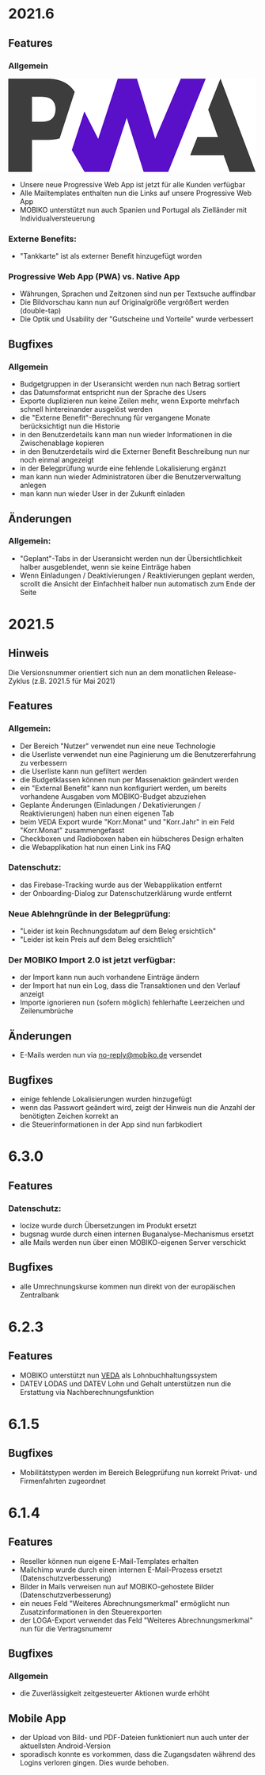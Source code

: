 # 2021.6
## Features
### Allgemein
![PWA Logo](./img/pwa.png)

- Unsere neue Progressive Web App ist jetzt für alle Kunden verfügbar
- Alle Mailtemplates enthalten nun die Links auf unsere Progressive Web App
- MOBIKO unterstützt nun auch Spanien und Portugal als Zielländer mit Individualversteuerung

### Externe Benefits:
- "Tankkarte" ist als externer Benefit hinzugefügt worden

### Progressive Web App (PWA) vs. Native App
- Währungen, Sprachen und Zeitzonen sind nun per Textsuche auffindbar
- Die Bildvorschau kann nun auf Originalgröße vergrößert werden (double-tap)
- Die Optik und Usability der "Gutscheine und Vorteile" wurde verbessert

## Bugfixes
### Allgemein
- Budgetgruppen in der Useransicht werden nun nach Betrag sortiert
- das Datumsformat entspricht nun der Sprache des Users
- Exporte duplizieren nun keine Zeilen mehr, wenn Exporte mehrfach schnell hintereinander ausgelöst werden
- die "Externe Benefit"-Berechnung für vergangene Monate berücksichtigt nun die Historie
- in den Benutzerdetails kann man nun wieder Informationen in die Zwischenablage kopieren
- in den Benutzerdetails wird die Externer Benefit Beschreibung nun nur noch einmal angezeigt
- in der Belegprüfung wurde eine fehlende Lokalisierung ergänzt
- man kann nun wieder Administratoren über die Benutzerverwaltung anlegen
- man kann nun wieder User in der Zukunft einladen


## Änderungen
### Allgemein:
- "Geplant"-Tabs in der Useransicht werden nun der Übersichtlichkeit halber ausgeblendet, wenn sie keine Einträge haben
- Wenn Einladungen / Deaktivierungen / Reaktivierungen geplant werden, scrollt die Ansicht der Einfachheit halber nun automatisch zum Ende der Seite

# 2021.5
## Hinweis
Die Versionsnummer orientiert sich nun an dem monatlichen Release-Zyklus (z.B. 2021.5 für Mai 2021)

## Features
### Allgemein:
- Der Bereich "Nutzer" verwendet nun eine neue Technologie
- die Userliste verwendet nun eine Paginierung um die Benutzererfahrung zu verbessern
- die Userliste kann nun gefiltert werden
- die Budgetklassen können nun per Massenaktion geändert werden
- ein "External Benefit" kann nun konfiguriert werden, um bereits vorhandene Ausgaben vom MOBIKO-Budget abzuziehen
- Geplante Änderungen (Einladungen / Dekativierungen / Reaktivierungen) haben nun einen eigenen Tab
- beim VEDA Export wurde "Korr.Monat" und "Korr.Jahr" in ein Feld "Korr.Monat" zusammengefasst
- Checkboxen und Radioboxen haben ein hübscheres Design erhalten
- die Webapplikation hat nun einen Link ins FAQ

### Datenschutz:
- das Firebase-Tracking wurde aus der Webapplikation entfernt
- der Onboarding-Dialog zur Datenschutzerklärung wurde entfernt

### Neue Ablehngründe in der Belegprüfung:
- "Leider ist kein Rechnungsdatum auf dem Beleg ersichtlich"
- "Leider ist kein Preis auf dem Beleg ersichtlich"

### Der MOBIKO Import 2.0 ist jetzt verfügbar:
- der Import kann nun auch vorhandene Einträge ändern
- der Import hat nun ein Log, dass die Transaktionen und den Verlauf anzeigt
- Importe ignorieren nun (sofern möglich) fehlerhafte Leerzeichen und Zeilenumbrüche

## Änderungen
- E-Mails werden nun via no-reply@mobiko.de versendet

## Bugfixes
- einige fehlende Lokalisierungen wurden hinzugefügt
- wenn das Passwort geändert wird, zeigt der Hinweis nun die Anzahl der benötigten Zeichen korrekt an
- die Steuerinformationen in der App sind nun farbkodiert

# 6.3.0
## Features
### Datenschutz:
- locize wurde durch Übersetzungen im Produkt ersetzt
- bugsnag wurde durch einen internen Buganalyse-Mechanismus ersetzt
- alle Mails werden nun über einen MOBIKO-eigenen Server verschickt

## Bugfixes
- alle Umrechnungskurse kommen nun direkt von der europäischen Zentralbank
# 6.2.3
## Features
- MOBIKO unterstützt nun [VEDA](https://www.veda.net/software/veda-hr-entgelt/) als Lohnbuchhaltungssystem
- DATEV LODAS und DATEV Lohn und Gehalt unterstützen nun die Erstattung via Nachberechnungsfunktion

# 6.1.5
## Bugfixes
- Mobilitätstypen werden im Bereich Belegprüfung nun korrekt Privat- und Firmenfahrten zugeordnet

# 6.1.4
## Features
- Reseller können nun eigene E-Mail-Templates erhalten
- Mailchimp wurde durch einen internen E-Mail-Prozess ersetzt (Datenschutzverbesserung)
- Bilder in Mails verweisen nun auf MOBIKO-gehostete Bilder (Datenschutzverbesserung)
- ein neues Feld "Weiteres Abrechnungsmerkmal" ermöglicht nun Zusatzinformationen in den Steuerexporten
- der LOGA-Export verwendet das Feld "Weiteres Abrechnungsmerkmal" nun für die Vertragsnumemr

## Bugfixes
### Allgemein
- die Zuverlässigkeit zeitgesteuerter Aktionen wurde erhöht
## Mobile App
- der Upload von Bild- und PDF-Dateien funktioniert nun auch unter der aktuellsten Android-Version
- sporadisch konnte es vorkommen, dass die Zugangsdaten während des Logins verloren gingen. Dies wurde behoben.